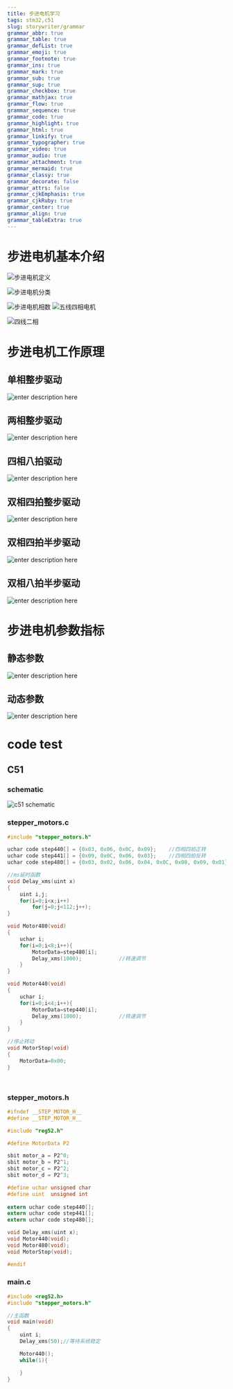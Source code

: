 ```yaml
---
title: 步进电机学习
tags: stm32,c51
slug: storywriter/grammar
grammar_abbr: true
grammar_table: true
grammar_defList: true
grammar_emoji: true
grammar_footnote: true
grammar_ins: true
grammar_mark: true
grammar_sub: true
grammar_sup: true
grammar_checkbox: true
grammar_mathjax: true
grammar_flow: true
grammar_sequence: true
grammar_code: true
grammar_highlight: true
grammar_html: true
grammar_linkify: true
grammar_typographer: true
grammar_video: true
grammar_audio: true
grammar_attachment: true
grammar_mermaid: true
grammar_classy: true
grammar_decorate: false
grammar_attrs: false
grammar_cjkEmphasis: true
grammar_cjkRuby: true
grammar_center: true
grammar_align: true
grammar_tableExtra: true
---
```


# 步进电机基本介绍
![步进电机定义](./images/1648358819030.png)

![步进电机分类](./images/1648358862106.png)

![步进电机相数](./images/1648358881057.png)
![五线四相电机](./images/1648358900509.png)

![四线二相](./images/1648358920368.png)
# 步进电机工作原理

## 单相整步驱动

![enter description here](./images/1648358973171.png)
## 两相整步驱动
![enter description here](./images/1648359028456.png)
## 四相八拍驱动
![enter description here](./images/1648359081821.png)
## 双相四拍整步驱动
![enter description here](./images/1648359159228.png)

## 双相四拍半步驱动
![enter description here](./images/1648359239008.png)
## 双相八拍半步驱动
![enter description here](./images/1648359260025.png)

# 步进电机参数指标
## 静态参数
![enter description here](./images/1648359390150.png)
## 动态参数
![enter description here](./images/1648359511528.png)

# code test
## C51
### schematic

![c51 schematic](./images/1648364950727.png)
### stepper_motors.c

``` c
#include "stepper_motors.h"

uchar code step440[] = {0x03, 0x06, 0x0C, 0x09};	//四相四拍正转
uchar code step441[] = {0x09, 0x0C, 0x06, 0x03};	//四相四拍反转
uchar code step480[] = {0x03, 0x02, 0x06, 0x04, 0x0C, 0x08, 0x09, 0x01};	//四相八拍正转

//ms延时函数
void Delay_xms(uint x)
{
	uint i,j;
	for(i=0;i<x;i++)
		for(j=0;j<112;j++);
}

void Motor480(void)
{
	uchar i;
	for(i=0;i<8;i++){
		MotorData=step480[i];
		Delay_xms(1000);			//转速调节
	}
}

void Motor440(void)
{
	uchar i;
	for(i=0;i<4;i++){
		MotorData=step440[i];
		Delay_xms(1000);			//转速调节
	}
}

//停止转动
void MotorStop(void)
{
	MotorData=0x00;
}




```

### stepper_motors.h

``` c
#ifndef __STEP_MOTOR_H__
#define __STEP_MOTOR_H__

#include "reg52.h"

#define MotorData P2

sbit motor_a = P2^0;
sbit motor_b = P2^1;
sbit motor_c = P2^2;
sbit motor_d = P2^3;

#define uchar unsigned char
#define uint  unsigned int
	
extern uchar code step440[];
extern uchar code step441[];
extern uchar code step480[];

void Delay_xms(uint x);
void Motor440(void);
void Motor480(void);
void MotorStop(void);

#endif

```
### main.c

``` c
#include <reg52.h>
#include "stepper_motors.h"

//主函数
void main(void)
{
	uint i;
	Delay_xms(50);//等待系统稳定

	Motor440();
	while(1){

	}
}

```